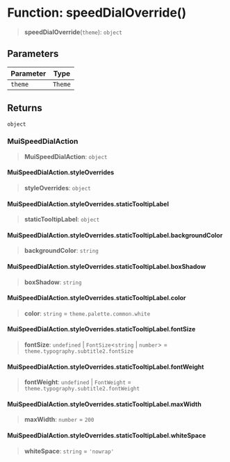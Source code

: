 # Function: speedDialOverride()

> **speedDialOverride**(`theme`): `object`

## Parameters

| Parameter | Type |
| ------ | ------ |
| `theme` | `Theme` |

## Returns

`object`

### MuiSpeedDialAction

> **MuiSpeedDialAction**: `object`

#### MuiSpeedDialAction.styleOverrides

> **styleOverrides**: `object`

#### MuiSpeedDialAction.styleOverrides.staticTooltipLabel

> **staticTooltipLabel**: `object`

#### MuiSpeedDialAction.styleOverrides.staticTooltipLabel.backgroundColor

> **backgroundColor**: `string`

#### MuiSpeedDialAction.styleOverrides.staticTooltipLabel.boxShadow

> **boxShadow**: `string`

#### MuiSpeedDialAction.styleOverrides.staticTooltipLabel.color

> **color**: `string` = `theme.palette.common.white`

#### MuiSpeedDialAction.styleOverrides.staticTooltipLabel.fontSize

> **fontSize**: `undefined` \| `FontSize`\<`string` \| `number`\> = `theme.typography.subtitle2.fontSize`

#### MuiSpeedDialAction.styleOverrides.staticTooltipLabel.fontWeight

> **fontWeight**: `undefined` \| `FontWeight` = `theme.typography.subtitle2.fontWeight`

#### MuiSpeedDialAction.styleOverrides.staticTooltipLabel.maxWidth

> **maxWidth**: `number` = `200`

#### MuiSpeedDialAction.styleOverrides.staticTooltipLabel.whiteSpace

> **whiteSpace**: `string` = `'nowrap'`
